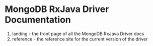 # MongoDB RxJava Driver Documentation

 1. landing - the front page of all the MongoDB RxJava Driver docs
 2. reference - the reference site for the current version of the driver
